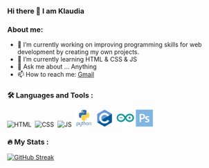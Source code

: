 ### Hi there 👋 I am Klaudia



### About me:
- 🔭 I’m currently working on improving programming skills for web development by creating my own projects.
- 🌱 I’m currently learning HTML & CSS & JS
- 💬 Ask me about ... Anything
- 📫 How to reach me: [Gmail](mailto:klaudia.szczepanska.x@gmail.com)


### :hammer_and_wrench: Languages and Tools :
<div> 
  <img src="https://cdn.jsdelivr.net/gh/devicons/devicon/icons/html5/html5-plain-wordmark.svg" title="HTML" alt="HTML" width="40" height="40"/>&nbsp;
  <img src="https://cdn.jsdelivr.net/gh/devicons/devicon/icons/css3/css3-plain-wordmark.svg" title="CSS" alt="CSS" width="40" height="40"/>&nbsp;
  <img src="https://cdn.jsdelivr.net/gh/devicons/devicon/icons/javascript/javascript-plain.svg" title="JS" alt="JS" width="40" height="40"/>&nbsp;
  <img src="https://github.com/ArcherWike/devicons/blob/main/icons/python/python-original-wordmark.svg" title="Python" alt="Python" width="40" height="40"/>&nbsp;  
  <img src="https://github.com/ArcherWike/devicons/blob/main/icons/c/c-original.svg" title="C" alt="C" width="40" height="40"/>&nbsp;  
  <img src="https://github.com/ArcherWike/devicons/blob/main/icons/arduino/arduino-original.svg" title="Arduino" alt="Arduino" width="40" height="40"/>
  <img src="https://github.com/ArcherWike/devicons/blob/main/icons/photoshop/photoshop-plain.svg" title="Photoshop" alt="Photoshop" width="40" height="40"/>&nbsp;
  
</div>


### :fire: My Stats :

[![GitHub Streak](http://github-readme-streak-stats.herokuapp.com?user=KSzczepa&theme=dark&background=000000
)](https://git.io/streak-stats
)
